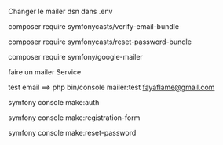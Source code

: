 Changer le mailer dsn dans .env

composer require symfonycasts/verify-email-bundle

composer require symfonycasts/reset-password-bundle

composer require symfony/google-mailer

faire un mailer Service

test email ==> php bin/console mailer:test fayaflame@gmail.com

symfony console make:auth

symfony console make:registration-form

symfony console make:reset-password